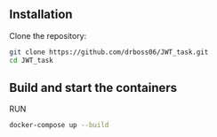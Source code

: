 ## Installation

Clone the repository:

```bash
git clone https://github.com/drboss06/JWT_task.git
cd JWT_task
```

## Build and start the containers

RUN

```bash
docker-compose up --build
```
